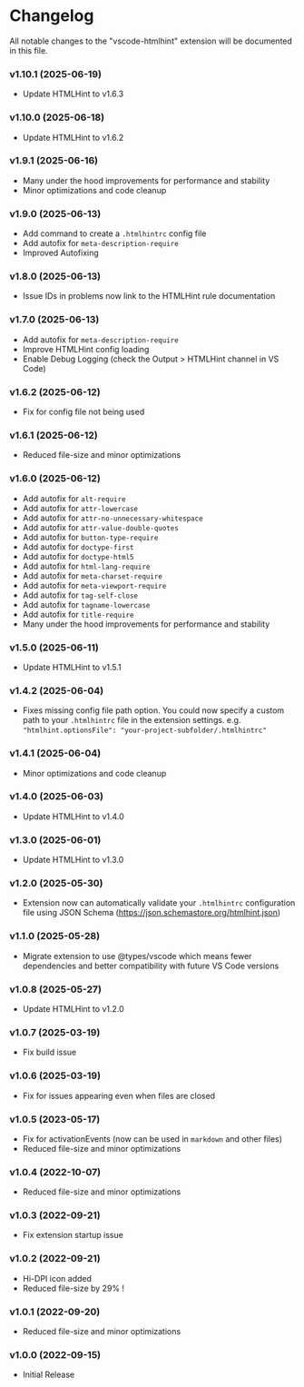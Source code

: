 # Changelog

All notable changes to the "vscode-htmlhint" extension will be documented in this file.

### v1.10.1 (2025-06-19)

- Update HTMLHint to v1.6.3

### v1.10.0 (2025-06-18)

- Update HTMLHint to v1.6.2

### v1.9.1 (2025-06-16)

- Many under the hood improvements for performance and stability
- Minor optimizations and code cleanup

### v1.9.0 (2025-06-13)

- Add command to create a `.htmlhintrc` config file
- Add autofix for `meta-description-require`
- Improved Autofixing

### v1.8.0 (2025-06-13)

- Issue IDs in problems now link to the HTMLHint rule documentation

### v1.7.0 (2025-06-13)

- Add autofix for `meta-description-require`
- Improve HTMLHint config loading
- Enable Debug Logging (check the Output > HTMLHint channel in VS Code)

### v1.6.2 (2025-06-12)

- Fix for config file not being used

### v1.6.1 (2025-06-12)

- Reduced file-size and minor optimizations

### v1.6.0 (2025-06-12)

- Add autofix for `alt-require`
- Add autofix for `attr-lowercase`
- Add autofix for `attr-no-unnecessary-whitespace`
- Add autofix for `attr-value-double-quotes`
- Add autofix for `button-type-require`
- Add autofix for `doctype-first`
- Add autofix for `doctype-html5`
- Add autofix for `html-lang-require`
- Add autofix for `meta-charset-require`
- Add autofix for `meta-viewport-require`
- Add autofix for `tag-self-close`
- Add autofix for `tagname-lowercase`
- Add autofix for `title-require`
- Many under the hood improvements for performance and stability

### v1.5.0 (2025-06-11)

- Update HTMLHint to v1.5.1

### v1.4.2 (2025-06-04)

- Fixes missing config file path option. You could now specify a custom path to your `.htmlhintrc` file in the extension settings. e.g. `"htmlhint.optionsFile": "your-project-subfolder/.htmlhintrc"`

### v1.4.1 (2025-06-04)

- Minor optimizations and code cleanup

### v1.4.0 (2025-06-03)

- Update HTMLHint to v1.4.0

### v1.3.0 (2025-06-01)

- Update HTMLHint to v1.3.0

### v1.2.0 (2025-05-30)

- Extension now can automatically validate your `.htmlhintrc` configuration file using JSON Schema (https://json.schemastore.org/htmlhint.json)

### v1.1.0 (2025-05-28)

- Migrate extension to use @types/vscode which means fewer dependencies and better compatibility with future VS Code versions

### v1.0.8 (2025-05-27)

- Update HTMLHint to v1.2.0

### v1.0.7 (2025-03-19)

- Fix build issue

### v1.0.6 (2025-03-19)

- Fix for issues appearing even when files are closed

### v1.0.5 (2023-05-17)

- Fix for activationEvents (now can be used in `markdown` and other files)
- Reduced file-size and minor optimizations

### v1.0.4 (2022-10-07)

- Reduced file-size and minor optimizations

### v1.0.3 (2022-09-21)

- Fix extension startup issue

### v1.0.2 (2022-09-21)

- Hi-DPI icon added
- Reduced file-size by 29% !

### v1.0.1 (2022-09-20)

- Reduced file-size and minor optimizations

### v1.0.0 (2022-09-15)

- Initial Release

